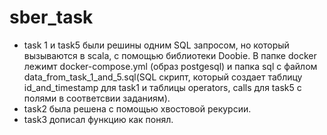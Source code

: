 # sber_task
- task 1 и task5 были решины одним SQL запросом, но который вызываются в scala, с помощью библиотеки Doobie. В папке docker лежимт docker-compose.yml (образ postgesql) и папка sql с файлом data_from_task_1_and_5.sql(SQL скрипт, который создает таблицу id_and_timestamp для task1 и таблицы operators, calls для task5 с полями в соответсвии заданиям).
- task2 была решена c помощью хвостовой рекурсии.
- task3 дописал функцию как понял.

